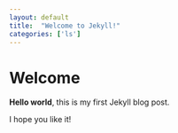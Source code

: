 ```yaml
---
layout: default
title:  "Welcome to Jekyll!"
categories: ['ls']
---
```


# Welcome

**Hello world**, this is my first Jekyll blog post.

I hope you like it!